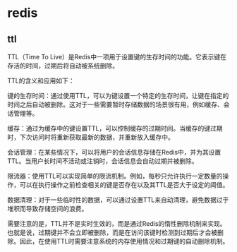 # redis

## ttl

TTL（Time To Live）是Redis中一项用于设置键的生存时间的功能。它表示键在存活的时间，过期后将自动被系统删除。

TTL的含义和应用如下：

键的生存时间：通过使用TTL，可以为键设置一个特定的生存时间，让键在指定的时间之后自动被删除。这对于一些需要暂时存储数据的场景很有用，例如缓存、会话管理等。

缓存：通过为缓存中的键设置TTL，可以控制缓存的过期时间。当缓存的键过期时，下次访问时将重新获取最新的数据，并重新放入缓存中。

会话管理：在某些情况下，可以将用户的会话信息存储在Redis中，并为其设置TTL。当用户长时间不活动或注销时，会话信息会自动过期并被删除。

限流器：使用TTL可以实现简单的限流机制。例如，每秒只允许执行一定数量的操作，可以在执行操作之前检查相关的键是否存在以及其TTL是否大于设定的阈值。

数据清理：对于一些临时性的数据，可以通过设置TTL来自动清理，避免数据过于堆积而导致存储空间的浪费。

需要注意的是，TTL并不是实时生效的，而是通过Redis的惰性删除机制来实现。也就是说，过期键并不会立即被删除，而是在访问该键时检测到过期后才会被删除。因此，在使用TTL时需要注意系统的内存使用情况和过期键的自动删除机制。